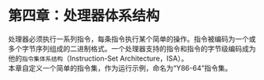 # 第四章：处理器体系结构

处理器必须执行一系列指令，每条指令执行某个简单的操作。指令被编码为一个或多个字节序列组成的二进制格式。一个处理器支持的指令和指令的字节级编码成为他的`指令集体系结构`（Instruction-Set Architecture，ISA）。  
本章自定义一个简单的指令集，作为运行示例，命名为“Y86-64”指令集。
